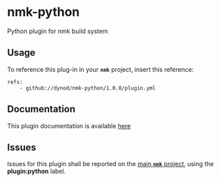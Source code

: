 # nmk-python
Python plugin for nmk build system

## Usage

To reference this plug-in in your **`nmk`** project, insert this reference:
```
refs:
    - github://dynod/nmk-python/1.0.0/plugin.yml
```

## Documentation

This plugin documentation is available [here](https://github.com/dynod/nmk/wiki/nmk-python-plugin)

## Issues

Issues for this plugin shall be reported on the [main  **`nmk`** project](https://github.com/dynod/nmk/issues), using the **plugin:python** label.
